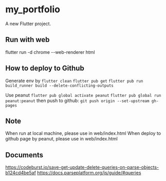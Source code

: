 # my_portfolio

A new Flutter project.

## Run with web
flutter run -d chrome --web-renderer html

## How to deploy to Github
Generate env by 
    `flutter clean`
    `flutter pub get`
    `flutter pub run build_runner build --delete-conflicting-outputs`

Use peanut
`flutter pub global activate peanut`
`flutter pub global run peanut:peanut`
then push to github: `git push origin --set-upstream gh-pages`

## Note
When run at local machine, please use <base href="/"> in web/index.html
When deploy to github page by peanut, please use  <base href="/my_portfolio/"/> in web/index.html

## Documents
https://codeburst.io/save-get-update-delete-queries-on-parse-objects-b124cd4be5af
https://docs.parseplatform.org/js/guide/#queries 

